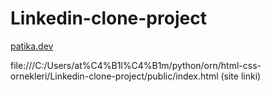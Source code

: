 # Linkedin-clone-project

[patika.dev](www.patika.dev)

file:///C:/Users/at%C4%B1l%C4%B1m/python/orn/html-css-ornekleri/Linkedin-clone-project/public/index.html (site linki)
